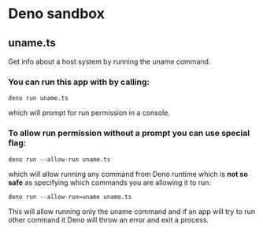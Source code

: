 # Deno sandbox

## uname.ts
Get info about a host system by running the uname command.

### You can run this app with by calling:

    deno run uname.ts
which will prompt for run permission in a console.

### To allow run permission without a prompt you can use special flag:

    deno run --allow-run uname.ts
which will allow running any command from Deno runtime which is **not so safe** as specifying which commands you are allowing it to run:

    deno run --allow-run=uname uname.ts
This will allow running only the uname command and if an app will try to run other command it Deno will throw an error and exit  a process.
